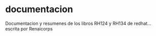 # documentacion
Documentacion y resumenes de los libros RH124 y RH134 de redhat...  escrita por Renaicorps
